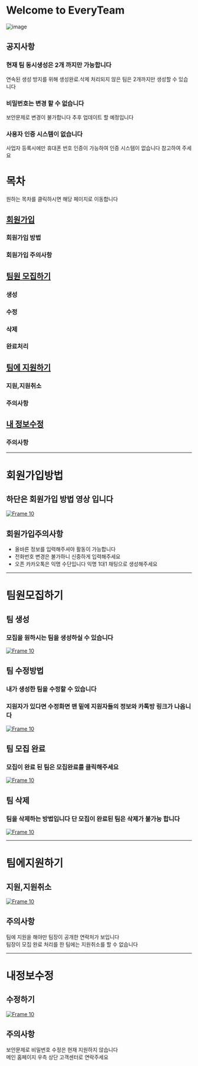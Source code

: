 # Welcome to EveryTeam 
![image](https://user-images.githubusercontent.com/75231868/128675948-a0ed42e1-b44a-420e-a413-deb7bd0a7e65.png)
## 공지사항
### 현재 팀 동시생성은 2개 까지만 가능합니다
연속된 생성 방지를 위해 생성완료.삭제 처리되지 않은 팀은 2개까지만 생성할 수 있습니다  
### 비밀번호는 변경 할 수 없습니다 
보안문제로 변경이 불가합니다 추후 업데이트 할 예정입니다  
### 사용자 인증 시스템이 없습니다  
사업자 등록시에만 휴대폰 번호 인증이 가능하여 인증 시스템이 없습니다 참고하여 주세요  

# 목차
원하는 목차를 클릭하시면 해당 페이지로 이동합니다  
## [회원가입](#회원가입방법)
### 회원가입 방법
### 회원가입 주의사항
## [팀원 모집하기](#팀원모집하기)
### 생성
### 수정
### 삭제
### 완료처리
## [팀에 지원하기](#팀에지원하기)
### 지원,지원취소
### 주의사항
## [내 정보수정](#내정보수정) 
### 
### 주의사항
<hr>

# 회원가입방법
## 하단은 회원가입 방법 영상 입니다 
[![Frame 10](https://user-images.githubusercontent.com/75231868/128814204-bbd222f9-b7e9-44c3-8a01-d6878685c990.png)](https://youtu.be/El2cp7IRDZs)



## 회원가입주의사항 
- 올바른 정보를 입력해주셔야 활동이 가능합니다  
- 전화번호 변경은 불가하니 신중하게 입력해주세요  
- 오픈 카카오톡은 익명 수단입니다 익명 1대1 채팅으로 생성해주세요 
<hr>


# 팀원모집하기
## 팀 생성
### 모집을 원하시는 팀을 생성하실 수 있습니다  
[![Frame 10](https://user-images.githubusercontent.com/75231868/128814204-bbd222f9-b7e9-44c3-8a01-d6878685c990.png)](https://youtu.be/TsF3mJ2cfd8)
 
## 팀 수정방법 
### 내가 생성한 팀을 수정할 수 있습니다  
### 지원자가 있다면 수정화면 맨 밑에 지원자들의 정보와 카톡방 링크가 나옵니다

[![Frame 10](https://user-images.githubusercontent.com/75231868/128814204-bbd222f9-b7e9-44c3-8a01-d6878685c990.png)](https://youtu.be/Nl59vooIGtY)
## 팀 모집 완료
### 모집이 완료 된 팀은 모집완료를 클릭해주세요  

[![Frame 10](https://user-images.githubusercontent.com/75231868/128814204-bbd222f9-b7e9-44c3-8a01-d6878685c990.png)](https://youtu.be/H1DyumHmw_g)
## 팀 삭제 
### 팀을 삭제하는 방법입니다 단 모집이 완료된 팀은 삭제가 불가능 합니다

[![Frame 10](https://user-images.githubusercontent.com/75231868/128814204-bbd222f9-b7e9-44c3-8a01-d6878685c990.png)](https://youtu.be/u70sMe7fPNY)
<hr>


# 팀에지원하기  
## 지원,지원취소
[![Frame 10](https://user-images.githubusercontent.com/75231868/128814204-bbd222f9-b7e9-44c3-8a01-d6878685c990.png)](https://youtu.be/7yKpDSESoMI)

## 주의사항  
팀에 지원을 해야만 팀장이 공개한 연락처가 보입니다  
팀장이 모집 완료 처리를 한 팀에는 지원취소를 할 수 없습니다
<hr>


# 내정보수정  
## 수정하기
[![Frame 10](https://user-images.githubusercontent.com/75231868/128814204-bbd222f9-b7e9-44c3-8a01-d6878685c990.png)](https://youtu.be/ZwcuLtmwGi8)

## 주의사항
보안문제로 비밀번호 수정은 현재 지원하지 않습니다  
메인 홈페이지 우측 상단 고객센터로 연락주세요  
